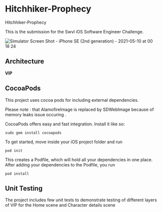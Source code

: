 # Hitchhiker-Prophecy
Hitchhiker-Prophecy

This is the submission for the Swvl iOS Software Engineer Challenge.

![Simulator Screen Shot - iPhone SE (2nd generation) - 2021-05-10 at 00 18 24](https://user-images.githubusercontent.com/5020082/117584277-79c82c00-b125-11eb-81d6-c0dbf74dbb02.png)


## Architecture
**VIP**


## CocoaPods
This project uses cocoa pods for including external dependencies.

Please note : that AlamofireImage is replaced by SDWebImage because of memory leaks issue occuring .



CocoaPods offers easy and fast integration. Install it like so:

```
sudo gem install cocoapods
```

To get started, move inside your iOS project folder and run

```
pod init
```

This creates a Podfile, which will hold all your dependencies in one place. After adding your dependencies to the Podfile, you run

```
pod install
```

## Unit Testing
The project includes few unit tests to demonstrate testing of different layers of VIP for the Home scene and Character details scene


